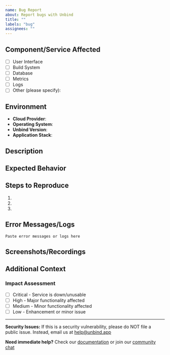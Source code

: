 ```yaml
---
name: Bug Report
about: Report bugs with Unbind
title: ""
labels: "bug"
assignees: ""
---
```


## Component/Service Affected

<!-- Please check all that apply -->

- [ ] User Interface
- [ ] Build System
- [ ] Database
- [ ] Metrics
- [ ] Logs
- [ ] Other (please specify):

## Environment

- **Cloud Provider**: <!-- (if applicable) e.g., hetzner, aws, digital ocean -->
- **Operating System**: <!-- (if applicable) e.g. ubuntu 24.04, opensuse 15 -->
- **Unbind Version**:
- **Application Stack**: <!-- (if applicable) e.g., Node, Python, GO -->

## Description

<!-- Brief description of the issue -->

## Expected Behavior

<!-- Describe what you expected to happen -->

## Steps to Reproduce

<!-- Please provide detailed steps to reproduce the issue -->

1.
2.
3.

## Error Messages/Logs

<!-- Please include any error messages, stack traces, or relevant logs -->

```
Paste error messages or logs here
```

## Screenshots/Recordings

<!-- If applicable, add screenshots or screen recordings -->

## Additional Context

<!-- Add any other context about the problem here -->

### Impact Assessment

- [ ] Critical - Service is down/unusable
- [ ] High - Major functionality affected
- [ ] Medium - Minor functionality affected
- [ ] Low - Enhancement or minor issue

---

**Security Issues:** If this is a security vulnerability, please do NOT file a public issue. Instead, email us at help@unbind.app

**Need immediate help?** Check our [documentation](https://unbind.app) or join our [community chat](https://discord.gg/unbind)
